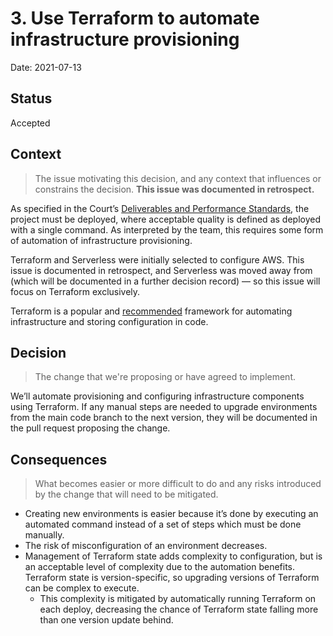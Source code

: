 # 3. Use Terraform to automate infrastructure provisioning

Date: 2021-07-13

## Status

Accepted

## Context

> The issue motivating this decision, and any context that influences or constrains the decision. **This issue was documented in retrospect.**

As specified in the Court’s [Deliverables and Performance Standards](https://github.com/ustaxcourt/case-management-rfq/blob/master/02_SOW.md#deliverables-and-performance-standards), the project must be deployed, where acceptable quality is defined as deployed with a single command. As interpreted by the team, this requires some form of automation of infrastructure provisioning.

Terraform and Serverless were initially selected to configure AWS. This issue is documented in retrospect, and Serverless was moved away from (which will be documented in a further decision record) — so this issue will focus on Terraform exclusively.

Terraform is a popular and [recommended](https://engineering.18f.gov/language-selection/) framework for automating infrastructure and storing configuration in code.

## Decision

> The change that we're proposing or have agreed to implement.

We’ll automate provisioning and configuring infrastructure components using Terraform. If any manual steps are needed to upgrade environments from the main code branch to the next version, they will be documented in the pull request proposing the change.

## Consequences

> What becomes easier or more difficult to do and any risks introduced by the change that will need to be mitigated.

- Creating new environments is easier because it’s done by executing an automated command instead of a set of steps which must be done manually.
- The risk of misconfiguration of an environment decreases.
- Management of Terraform state adds complexity to configuration, but is an acceptable level of complexity due to the automation benefits. Terraform state is version-specific, so upgrading versions of Terraform can be complex to execute.
  - This complexity is mitigated by automatically running Terraform on each deploy, decreasing the chance of Terraform state falling more than one version update behind.
